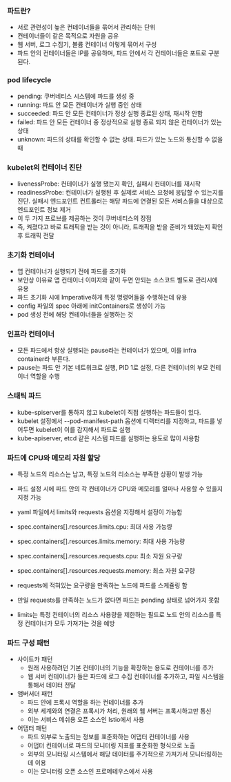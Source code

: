 ### 파드란?
- 서로 관련성이 높은 컨테이너들을 묶어서 관리하는 단위
- 컨테이너들이 같은 목적으로 자원을 공유
- 웹 서버, 로그 수집기, 볼륨 컨테이너 이렇게 묶어서 구성
- 파드 안의 컨테이너들은 IP를 공유하며, 파드 안에서 각 컨테이너들은 포트로 구분된다.

### pod lifecycle
- pending: 쿠버네티스 시스템에 파드를 생성 중
- running: 파드 안 모든 컨테이너가 실행 중인 상태
- succeeded: 파드 안 모든 컨테이너가 정상 실행 종료된 상태, 재시작 안함
- failed: 파드 안 모든 컨테이너 중 정상적으로 실행 종료 되지 않은 컨테이너가 있는 상태
- unknown: 파드의 상태를 확인할 수 없는 상태. 파드가 있는 노드와 통신할 수 없을 때

### kubelet의 컨테이너 진단
- livenessProbe: 컨테이너가 실행 됐는지 확인, 실패시 컨테이너를 재시작
- readinessProbe: 컨테이너가 실행된 후 실제로 서비스 요청에 응답할 수 있는지를 진단. 실패시 엔드포인트 컨트롤러는 해당 파드에 연결된 모든 서비스들을 대상으로 엔드포인트 정보 제거
- 이 두 가지 프로브를 제공하는 것이 쿠버네티스의 장점
- 즉, 켜졌다고 바로 트래픽을 받는 것이 아니라, 트래픽을 받을 준비가 돼었는지 확인 후 트래픽 전달

### 초기화 컨테이너
- 앱 컨테이너가 실행되기 전에 파드를 초기화
- 보안상 이유료 앱 컨테이너 이미지와 같이 두면 안되는 소스코드 별도로 관리시에 유용
- 파드 초기화 시에 Imperative하게 특정 명령어들을 수행하는데 유용
- config 파일의 spec 아래에 initContainers로 생성이 가능
- pod 생성 전에 해당 컨테이너들을 실행하는 것

### 인프라 컨테이너
- 모든 파드에서 항상 실행되는 pause라는 컨테이너가 있으며, 이를 infra container라 부른다.
- pause는 파드 안 기본 네트워크로 실행, PID 1로 설정, 다른 컨테이너의 부모 컨테이너 역할을 수행

### 스태틱 파드
- kube-spiserver를 통하지 않고 kubelet이 직접 실행하는 파드들이 있다.
- kubelet 설정에서 --pod-manifest-path 옵션에 디렉터리를 지정하고, 파드를 넣어두면 kubelet이 이를 감지해서 파드로 실행
- kube-apiserver, etcd 같은 시스템 파드를 실행하는 용도로 많이 사용함

### 파드에 CPU와 메모리 자원 할당
- 특정 노드의 리소스는 남고, 특정 노드의 리소스는 부족한 상황이 발생 가능
- 파드 설정 시에 파드 안의 각 컨테이너가 CPU와 메모리를 얼마나 사용할 수 있을지 지정 가능
- yaml 파일에서 limits와 requests 옵션을 지정해서 설정이 가능함
- spec.containers[].resources.limits.cpu: 최대 사용 가능량
- spec.containers[].resources.limits.memory: 최대 사용 가능량
- spec.containers[].resources.requests.cpu: 최소 자원 요구량
- spec.containers[].resources.requests.memory: 최소 자원 요구량

- requests에 적혀있는 요구량을 만족하는 노드에 파드를 스케쥴링 함
- 만일 requests를 만족하는 노드가 없다면 파드는 pending 상태로 넘어가지 못함
- limits는 특정 컨테이너의 리소스 사용량을 제한하는 필드로 노드 안의 리소스를 특정 컨테이너가 모두 가져가는 것을 예방

### 파드 구성 패턴
- 사이트카 패턴
  - 원래 사용하려던 기본 컨테이너의 기능을 확장하는 용도로 컨테이너를 추가
  - 웹 서버 컨테이너가 들은 파드에 로그 수집 컨테이너를 추가하고, 파일 시스템을 통해서 데이터 전달
- 앰버서더 패턴
  - 파드 안에 프록시 역할을 하는 컨테이너를 추가
  - 외부 세계와의 연결은 프록시가 처리, 원래의 웹 서버는 프록시하고만 통신
  - 이는 서비스 메쉬용 오픈 소스인 Istio에서 사용
- 어댑터 패턴
  - 파드 외부로 노출되는 정보를 표준화하는 어댑터 컨테이너를 사용
  - 어댑터 컨테이너로 파드의 모니터링 지표를 표준화한 형식으로 노출
  - 외부의 모니터링 시스템에서 해당 데이터를 주기적으로 가져가서 모니터링하는데 이용
  - 이는 모니터링 오픈 소스인 프로메테우스에서 사용


